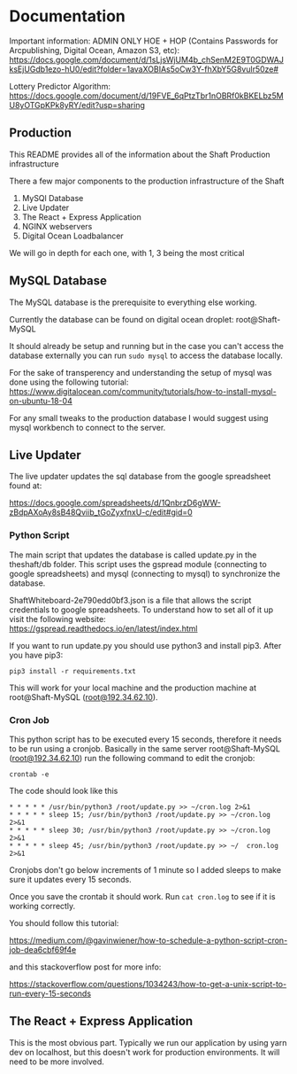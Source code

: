 # Documentation

Important information: 
ADMIN ONLY HOE + HOP (Contains Passwords for Arcpublishing, Digital Ocean, Amazon S3, etc): https://docs.google.com/document/d/1sLjsWjUM4b_chSenM2E9T0GDWAJksEjUGdb1ezo-hU0/edit?folder=1avaXOBIAs5oCw3Y-fhXbY5G8vulr50ze#

Lottery Predictor Algorithm: https://docs.google.com/document/d/19FVE_6qPtzTbr1nOBRf0kBKELbz5MU8yOTGpKPk8yRY/edit?usp=sharing 

## Production

This README provides all of the information about the Shaft Production infrastructure

There a few major components to the production infrastructure of the Shaft

1. MySQl Database
2. Live Updater
3. The React + Express Application
4. NGINX webservers
5. Digital Ocean Loadbalancer


We will go in depth for each one, with 1, 3 being the most critical

## MySQL Database

The MySQL database is the prerequisite to everything else working.

Currently the database can be found on  digital ocean droplet:
root@Shaft-MySQL

It should already be setup and running but in the case you can't access the database
externally you can run `sudo mysql` to access the database locally. 

For the sake of transperency and understanding the setup of mysql
was done using the following tutorial: 
https://www.digitalocean.com/community/tutorials/how-to-install-mysql-on-ubuntu-18-04 

For any small tweaks to the production database I would suggest
using mysql workbench to connect to the server.

## Live Updater

The live updater updates the sql database from the google spreadsheet found at:

https://docs.google.com/spreadsheets/d/1QnbrzD6gWW-zBdpAXoAy8sB48Qviib_tGoZyxfnxU-c/edit#gid=0

### Python Script

The main script that updates the database is called update.py in the theshaft/db folder.
This script uses the gspread module (connecting to google spreadsheets) and mysql
(connecting to mysql) to synchronize the database.

ShaftWhiteboard-2e790edd0bf3.json is a file that allows the script credentials to google spreadsheets.
To understand how to set all of it up visit the following website: https://gspread.readthedocs.io/en/latest/index.html

If you want to run update.py you should use python3 and install pip3. After you have pip3:

    pip3 install -r requirements.txt

This will work for your local machine and the production machine at root@Shaft-MySQL (root@192.34.62.10). 

### Cron Job 

This python script has to be executed every 15 seconds, therefore it needs to be run using a cronjob. Basically
in the same server root@Shaft-MySQL (root@192.34.62.10) run 
the following command to edit the cronjob:

    crontab -e

The code should look like this

    * * * * * /usr/bin/python3 /root/update.py >> ~/cron.log 2>&1
    * * * * * sleep 15; /usr/bin/python3 /root/update.py >> ~/cron.log 2>&1
    * * * * * sleep 30; /usr/bin/python3 /root/update.py >> ~/cron.log 2>&1
    * * * * * sleep 45; /usr/bin/python3 /root/update.py >> ~/  cron.log 2>&1

Cronjobs don't go below increments of 1 minute so I added sleeps to make sure it updates every 15 seconds. 

Once you save the crontab it should work. Run `cat cron.log` 
to see if it is working correctly.

You should follow this tutorial: 

https://medium.com/@gavinwiener/how-to-schedule-a-python-script-cron-job-dea6cbf69f4e

and this stackoverflow post for more info:

https://stackoverflow.com/questions/1034243/how-to-get-a-unix-script-to-run-every-15-seconds



## The React + Express Application

This is the most obvious part. Typically we run our application by using yarn dev on
localhost, but this doesn't work for production environments. It will need to be more involved.




